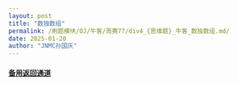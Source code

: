 ```yaml
---
layout: post
title: "数独数组"
permalink: /刷题模块/OJ/牛客/周赛77/div4_{思维题}_牛客_数独数组.md/
date: 2025-01-20
author: "JNMC孙国庆"
---
```


#### [备用返回通道](https://aliceauto.github.io/%E5%88%B7%E9%A2%98%E6%A8%A1%E5%9D%97/OJ/)
